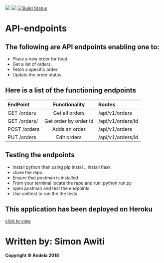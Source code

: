 <a href="https://codeclimate.com/github/codeclimate/codeclimate/maintainability"><img src="https://api.codeclimate.com/v1/badges/a99a88d28ad37a79dbf6/maintainability" /></a>
<a href="https://codeclimate.com/github/codeclimate/codeclimate/test_coverage"><img src="https://api.codeclimate.com/v1/badges/a99a88d28ad37a79dbf6/test_coverage" /></a>
[![Build Status](https://travis-ci.org/SimonAwiti/API-endpoints.svg?branch=master)](https://travis-ci.org/SimonAwiti/API-endpoints)


# API-endpoints


## The following are API endpoints enabling one to: 
* Place a new order for food.
* Get a list of orders.
* Fetch a specific order.
* Update the order status.
## Here is a list of the functioning endpoints

| EndPoint                | Functionality        | Routes            |
| :---                    |     :---:            | :---              |
| GET /orders             | Get all orders       | /api/v1/orders    |
| GET /orders/<orderId>   | Get order by order id| /api/v1/orders/id |
| POST /orders            | Adds an order        | /api/v1/orders    |
| PUT /orders             | Edit orders          | /api/v1/orders/id |
  
## Testing the endpoints

* Install python then using pip instal .. install flask
* clone the repo
* Ensure that postman is installed
* From your terminal locate the repo and run: python run.py
* open postman and test the endpoints
* Use unittest to run the the tests

## This application has been deployed on Heroku 
[click to view](https://dashboard.heroku.com/apps/fast-food-ap/logs)

# Written by: Simon Awiti
#### Copyright © Andela 2018 
